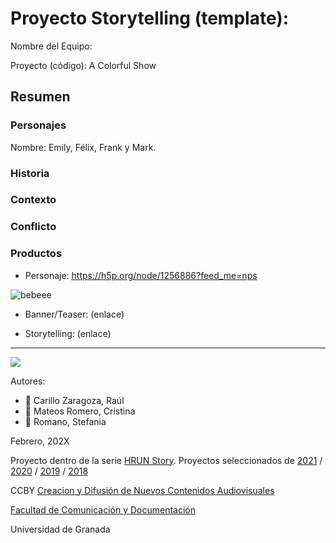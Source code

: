 

# Proyecto Storytelling (template): 

Nombre del Equipo: 

Proyecto (código): A Colorful Show


## Resumen


### Personajes

Nombre: Emily, Félix, Frank y Mark.


### Historia


### Contexto


### Conflicto 



### Productos

- Personaje: https://h5p.org/node/1256886?feed_me=nps

![bebeee](https://user-images.githubusercontent.com/101631822/160286289-4ae45c4b-7267-4719-a93f-d6d67a88a749.png)


- Banner/Teaser:  (enlace) 

- Storytelling: (enlace) 

------
![](https://upload.wikimedia.org/wikipedia/commons/thumb/6/62/CC-BY-SA-Andere_Wikis_%28v%29.svg/200px-CC-BY-SA-Andere_Wikis_%28v%29.svg.png)


Autores:  
<!---
Incluir lista de personas del grupo 
Se puede añadir enlace a página personal de github o lo que se quiera...(optativo)
-->

- :man: Carillo Zaragoza, Raúl
- :woman: Mateos Romero, Cristina
- :woman: Romano, Stefania 

<!---
Lista completa de emojis de markDown - https://gist.github.com/rxaviers/7360908) 
-->



Febrero, 202X

Proyecto dentro de la serie [HRUN Story](https://github.com/mgea/storytelling_21/blob/master/What_is_a_HRUN_story.md). 
Proyectos seleccionados de  [2021](https://github.com/mgea/storytelling/blob/master/2021/readme.md) / [2020](https://github.com/mgea/storytelling/blob/master/2020/readme.md)  / 
[2019](https://github.com/mgea/storytelling/blob/master/2019/readme.md) / [2018](https://github.com/mgea/storytelling/blob/master/2018/readme.md) 

CCBY [Creacion y Difusión de Nuevos Contenidos Audiovisuales](http://utopolis.ugr.es/medialab)

[Facultad de Comunicación y Documentación](http://fcd.ugr.es)

Universidad de Granada



